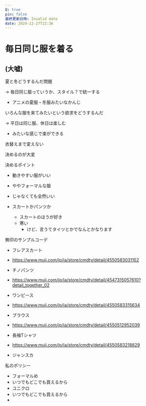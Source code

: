 ```yaml
---
Q: true
pin: false
最終更新日時: Invalid date
date: 2024-12-27T22:36
---
```

# 毎日同じ服を着る

## (大嘘)

夏と冬どうするんだ問題

→ 毎日同じ服っていうか、スタイル？で統一する

- アニメの夏服・冬服みたいなかんじ

いろんな服を来てみたいという欲求をどうするんだ

→ 平日は同じ服、休日は楽しむ

- みたいな感じで楽ができる

衣替えまで変えない

決めるのが大変

決めるポイント

- 動きやすい服がいい  
- ややフォーマルな服  
- じゃなくても全然いい  

- スカートかパンツか
    - スカートのほうが好き
    - 寒い
        - けど、言うてタイツとかでなんとかなります

無印のサンプルコーデ

- フレアスカート  
- https://www.muji.com/jp/ja/store/cmdty/detail/4550583031152  
- チノパンツ  
- https://www.muji.com/jp/ja/store/cmdty/detail/4547315057610?detail_together_02  
- ワンピース  
- https://www.muji.com/jp/ja/store/cmdty/detail/4550583315634  
- ブラウス  
- https://www.muji.com/jp/ja/store/cmdty/detail/4550512952039  
- 長袖Tシャツ  
- https://www.muji.com/jp/ja/store/cmdty/detail/4550583218829  

- ジャンスカ

私のポリシー

- フォーマルめ  
- いつでもどこでも買えるから  
- ユニクロ  
- いつでもどこでも買えるから  
-